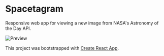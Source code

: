 # Spacetagram

Responsive web app for viewing a new image from NASA's Astronomy of the Day API.

![Preview](https://i.imgur.com/ffgphxg.png)

This project was bootstrapped with [Create React App](https://github.com/facebook/create-react-app).


